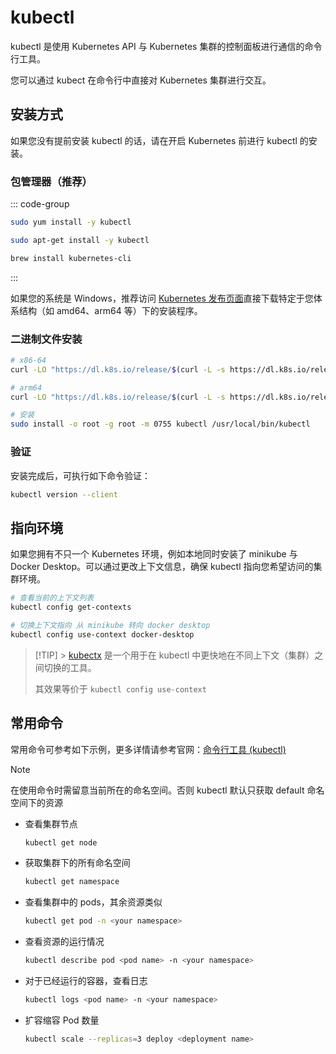 # kubectl

kubectl 是使用 Kubernetes API 与 Kubernetes 集群的控制面板进行通信的命令行工具。

您可以通过 kubect 在命令行中直接对 Kubernetes 集群进行交互。

## 安装方式

如果您没有提前安装 kubectl 的话，请在开启 Kubernetes 前进行 kubectl 的安装。

### 包管理器（推荐）

::: code-group

```bash [Red Hat/CentOS]
sudo yum install -y kubectl
```

```bash [Debian/Ubuntu]
sudo apt-get install -y kubectl
```

```bash [MacOS]
brew install kubernetes-cli
```

:::

如果您的系统是 Windows，推荐访问 [Kubernetes 发布页面](https://kubernetes.io/releases/download/#binaries)直接下载特定于您体系结构（如 amd64、arm64 等）下的安装程序。

### 二进制文件安装

```bash
# x86-64
curl -LO "https://dl.k8s.io/release/$(curl -L -s https://dl.k8s.io/release/stable.txt)/bin/linux/amd64/kubectl"

# arm64
curl -LO "https://dl.k8s.io/release/$(curl -L -s https://dl.k8s.io/release/stable.txt)/bin/linux/arm64/kubectl"

# 安装
sudo install -o root -g root -m 0755 kubectl /usr/local/bin/kubectl
```

### 验证

安装完成后，可执行如下命令验证：

```bash
kubectl version --client
```

## 指向环境

如果您拥有不只一个 Kubernetes 环境，例如本地同时安装了 minikube 与 Docker Desktop。可以通过更改上下文信息，确保 kubectl 指向您希望访问的集群环境。

```bash
# 查看当前的上下文列表
kubectl config get-contexts

# 切换上下文指向 从 minikube 转向 docker desktop
kubectl config use-context docker-desktop
```

> [!TIP] > [kubectx](https://github.com/ahmetb/kubectx) 是一个用于在 kubectl 中更快地在不同上下文（集群）之间切换的工具。
>
> 其效果等价于 `kubectl config use-context`

## 常用命令

常用命令可参考如下示例，更多详情请参考官网：[命令行工具 (kubectl)](https://kubernetes.io/zh-cn/docs/reference/kubectl/)

> [!NOTE]
> 在使用命令时需留意当前所在的命名空间。否则 kubectl 默认只获取 default 命名空间下的资源

-   查看集群节点

    ```bash
    kubectl get node
    ```

-   获取集群下的所有命名空间

    ```bash
    kubectl get namespace
    ```

-   查看集群中的 pods，其余资源类似

    ```bash
    kubectl get pod -n <your namespace>
    ```

-   查看资源的运行情况

    ```bash
    kubectl describe pod <pod name> -n <your namespace>
    ```

-   对于已经运行的容器，查看日志

    ```bash
    kubectl logs <pod name> -n <your namespace>
    ```

-   扩容缩容 Pod 数量

    ```bash
    kubectl scale --replicas=3 deploy <deployment name>
    ```
